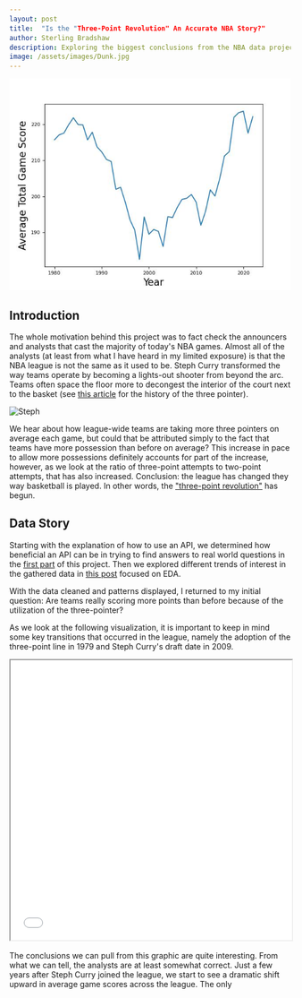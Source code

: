 ```yaml
---
layout: post
title:  "Is the "Three-Point Revolution" An Accurate NBA Story?"
author: Sterling Bradshaw
description: Exploring the biggest conclusions from the NBA data project
image: /assets/images/Dunk.jpg
---
```


![Decades](https://raw.githubusercontent.com/sterling-bradshaw/my386blog/main/assets/images/decades.jpg)

## Introduction
The whole motivation behind this project was to fact check the announcers and analysts that cast the majority of today's NBA games. Almost all of the analysts (at least from what I have heard in my limited exposure) is that the NBA league is not the same as it used to be. Steph Curry transformed the way teams operate by becoming a lights-out shooter from beyond the arc. Teams often space the floor more to decongest the interior of the court next to the basket (see [this article](https://www.thehoopsgeek.com/history-three-pointer/) for the history of the three pointer).

![Steph](Steph.jpg)

We hear about how league-wide teams are taking more three pointers on average each game, but could that be attributed simply to the fact that teams have more possession than before on average? This increase in pace to allow more possessions definitely accounts for part of the increase, however, as we look at the ratio of three-point attempts to two-point attempts, that has also increased. Conclusion: the league has changed they way basketball is played. In other words, the ["three-point revolution"](https://www.nba.com/news/3-point-era-nba-75) has begun.



## Data Story
Starting with the explanation of how to use an API, we determined how beneficial an API can be in trying to find answers to real world questions in the [first part](https://sterling-bradshaw.github.io/my386blog/2023/03/15/Data-Gather.html) of this project. Then we explored different trends of interest in the gathered data in [this post](https://sterling-bradshaw.github.io/my386blog/2023/03/31/EDA.html) focused on EDA.

With the data cleaned and patterns displayed, I returned to my initial question: Are teams really scoring more points than before because of the utilization of the three-pointer?

As we look at the following visualization, it is important to keep in mind some key transitions that occurred in the league, namely the adoption of the three-point line in 1979 and Steph Curry's draft date in 2009.

<iframe
  src="{{site.url}}/{{site.baseurl}}/assets/images/Final.html"
  style="width:100%; height:500px;"
></iframe>

The conclusions we can pull from this graphic are quite interesting. From what we can tell, the analysts are at least somewhat correct. Just a few years after Steph Curry joined the league, we start to see a dramatic shift upward in average game scores across the league. The only 